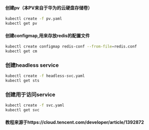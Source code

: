 #### 创建pv（本PV来自于华为的云硬盘存储卷）
```bash
kubectl create -f pv.yaml
kubectl get pv
```

#### 创建configmap,用来存放redis的配置文件
```bash
kubectl create configmap redis-conf --from-file=redis.conf
kubectl get cm
```

### 创建headless service
```bash
kubectl create -f headless-svc.yaml
kubectl get sts
```

### 创建用于访问service
```bash
kubectl create -f svc.yaml
kubectl get svc
```

#### 教程来源于https://cloud.tencent.com/developer/article/1392872
